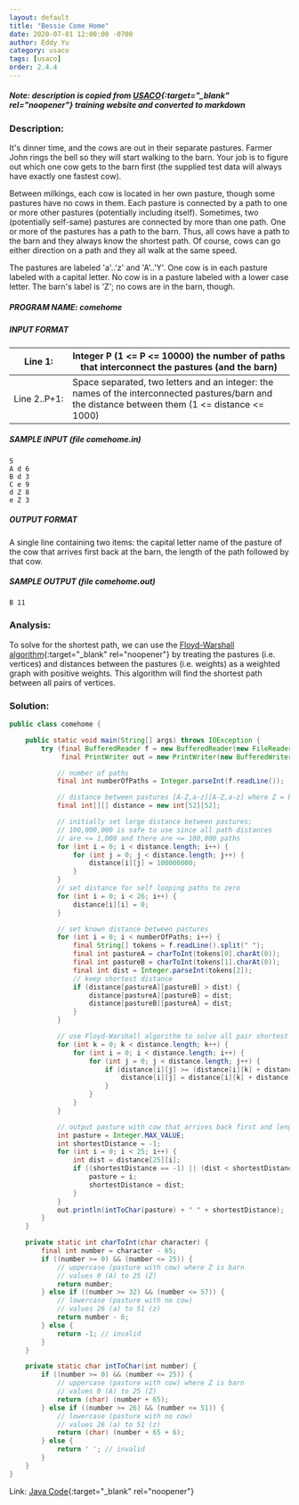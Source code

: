 ```yaml
---
layout: default
title: "Bessie Come Home"
date: 2020-07-01 12:00:00 -0700
author: Eddy Yu
category: usaco
tags: [usaco]
order: 2.4.4
---
```


##### Note: description is copied from [USACO](http://www.usaco.org/){:target="_blank" rel="noopener"} training website and converted to markdown

### Description:
It's dinner time, and the cows are out in their separate pastures. Farmer John 
rings the bell so they will start walking to the barn. Your job is to figure 
out which one cow gets to the barn first (the supplied test data will always 
have exactly one fastest cow).

Between milkings, each cow is located in her own pasture, though some pastures 
have no cows in them. Each pasture is connected by a path to one or more other 
pastures (potentially including itself). Sometimes, two (potentially self-same) 
pastures are connected by more than one path. One or more of the pastures has a 
path to the barn. Thus, all cows have a path to the barn and they always know 
the shortest path. Of course, cows can go either direction on a path and they 
all walk at the same speed.

The pastures are labeled 'a'..'z' and 'A'..'Y'. One cow is in each pasture 
labeled with a capital letter. No cow is in a pasture labeled with a lower case 
letter. The barn's label is 'Z'; no cows are in the barn, though.

##### PROGRAM NAME: comehome

##### INPUT FORMAT

Line 1:           | Integer P (1 <= P <= 10000) the number of paths that interconnect the pastures (and the barn)
------------------|-------------------
Line&nbsp;2..P+1: | Space separated, two letters and an integer: the names of the interconnected pastures/barn and the distance between them (1 <= distance <= 1000)

##### SAMPLE INPUT (file comehome.in)
```
5
A d 6
B d 3
C e 9
d Z 8
e Z 3
```

##### OUTPUT FORMAT
A single line containing two items: the capital letter name of the pasture of 
the cow that arrives first back at the barn, the length of the path followed 
by that cow.

##### SAMPLE OUTPUT (file comehome.out)
```
B 11
```

### Analysis:
To solve for the shortest path, we can use the 
[Floyd-Warshall algorithm](https://en.wikipedia.org/wiki/Floyd%E2%80%93Warshall_algorithm){:target="_blank" rel="noopener"}
by treating the pastures (i.e. vertices) and distances between the pastures 
(i.e. weights) as a weighted graph with positive weights. This algorithm will 
find the shortest path between all pairs of vertices.

### Solution:
```java
public class comehome {

    public static void main(String[] args) throws IOException {
        try (final BufferedReader f = new BufferedReader(new FileReader("comehome.in"));
             final PrintWriter out = new PrintWriter(new BufferedWriter(new FileWriter("comehome.out")))) {

            // number of paths
            final int numberOfPaths = Integer.parseInt(f.readLine());

            // distance between pastures [A-Z,a-z][A-Z,a-z] where Z = barn
            final int[][] distance = new int[52][52];

            // initially set large distance between pastures;
            // 100,000,000 is safe to use since all path distances
            // are <= 1,000 and there are <= 100,000 paths
            for (int i = 0; i < distance.length; i++) {
                for (int j = 0; j < distance.length; j++) {
                    distance[i][j] = 100000000;
                }
            }
            // set distance for self looping paths to zero
            for (int i = 0; i < 26; i++) {
                distance[i][i] = 0;
            }

            // set known distance between pastures
            for (int i = 0; i < numberOfPaths; i++) {
                final String[] tokens = f.readLine().split(" ");
                final int pastureA = charToInt(tokens[0].charAt(0));
                final int pastureB = charToInt(tokens[1].charAt(0));
                final int dist = Integer.parseInt(tokens[2]);
                // keep shortest distance
                if (distance[pastureA][pastureB] > dist) {
                    distance[pastureA][pastureB] = dist;
                    distance[pastureB][pastureA] = dist;
                }
            }

            // use Floyd-Warshall algorithm to solve all pair shortest path
            for (int k = 0; k < distance.length; k++) {
                for (int i = 0; i < distance.length; i++) {
                    for (int j = 0; j < distance.length; j++) {
                        if (distance[i][j] >= (distance[i][k] + distance[k][j])) {
                            distance[i][j] = distance[i][k] + distance[k][j];
                        }
                    }
                }
            }

            // output pasture with cow that arrives back first and length of shortest path
            int pasture = Integer.MAX_VALUE;
            int shortestDistance = -1;
            for (int i = 0; i < 25; i++) {
                int dist = distance[25][i];
                if ((shortestDistance == -1) || (dist < shortestDistance)) {
                    pasture = i;
                    shortestDistance = dist;
                }
            }
            out.println(intToChar(pasture) + " " + shortestDistance);
        }
    }

    private static int charToInt(char character) {
        final int number = character - 65;
        if ((number >= 0) && (number <= 25)) {
            // uppercase (pasture with cow) where Z is barn
            // values 0 (A) to 25 (Z)
            return number;
        } else if ((number >= 32) && (number <= 57)) {
            // lowercase (pasture with no cow)
            // values 26 (a) to 51 (z)
            return number - 6;
        } else {
            return -1; // invalid
        }
    }

    private static char intToChar(int number) {
        if ((number >= 0) && (number <= 25)) {
            // uppercase (pasture with cow) where Z is barn
            // values 0 (A) to 25 (Z)
            return (char) (number + 65);
        } else if ((number >= 26) && (number <= 51)) {
            // lowercase (pasture with no cow)
            // values 26 (a) to 51 (z)
            return (char) (number + 65 + 6);
        } else {
            return ' '; // invalid
        }
    }
}
``` 
Link: [Java Code](https://github.com/eddycyu/usaco/blob/master/src/comehome.java){:target="_blank" rel="noopener"}
